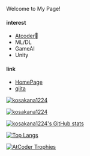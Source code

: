 Welcome to My Page!
#### interest
- [Atcoder](https://atcoder.jp/users/kosakana1224)🐢
- ML/DL
- GameAI
- Unity

#### link
- [HomePage](https://kosakana1224.github.io)
- [qiita](https://qiita.com/kosakana1224)

<a href="https://github.com/kosakana1224/kosakana1224/">
    <img src="https://komarev.com/ghpvc/?username=kosakana1224" alt="kosakana1224" />
</a>

[![kosakana1224](https://img.shields.io/endpoint?url=https%3A%2F%2Fatcoder-badges.now.sh%2Fapi%2Fatcoder%2Fjson%2Fkosakana1224)](https://atcoder.jp/users/kosakana1224)


[![kosakana1224's GitHub stats](https://github-readme-stats.vercel.app/api?username=kosakana1224&count_private=true&show_icons=true&theme=dracula)](https://github.com/kosakana1224/github-readme-stats)

[![Top Langs](https://github-readme-stats.vercel.app/api/top-langs/?username=kosakana1224&theme=vue-dark&show_icons=true&layout=compact)](https://github.com/kosakana1224/github-readme-stats)

[![AtCoder Trophies](https://atcoder-trophies.vercel.app/api/v1/atcoder?username=kosakana1224&theme=radical)](https://github.com/KATO-Hiro/AtCoderTrophies)
